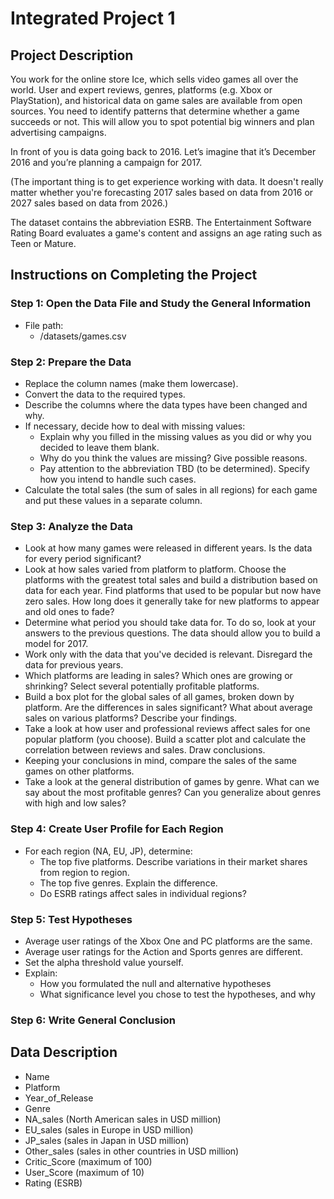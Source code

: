 # Integrated Project 1

## Project Description

You work for the online store Ice, which sells video games all over the world. User and expert reviews, genres, platforms (e.g. Xbox or PlayStation), and historical data on game sales are available from open sources. You need to identify patterns that determine whether a game succeeds or not. This will allow you to spot potential big winners and plan advertising campaigns.

In front of you is data going back to 2016. Let’s imagine that it’s December 2016 and you’re planning a campaign for 2017. 

(The important thing is to get experience working with data. It doesn't really matter whether you're forecasting 2017 sales based on data from 2016 or 2027 sales based on data from 2026.)

The dataset contains the abbreviation ESRB. The Entertainment Software Rating Board evaluates a game's content and assigns an age rating such as Teen or Mature.

## Instructions on Completing the Project

### Step 1: Open the Data File and Study the General Information
- File path: 
  - /datasets/games.csv

### Step 2: Prepare the Data
- Replace the column names (make them lowercase).
- Convert the data to the required types.
- Describe the columns where the data types have been changed and why.
- If necessary, decide how to deal with missing values:
  - Explain why you filled in the missing values as you did or why you decided to leave them blank.
  - Why do you think the values are missing? Give possible reasons.
  - Pay attention to the abbreviation TBD (to be determined). Specify how you intend to handle such cases.
- Calculate the total sales (the sum of sales in all regions) for each game and put these values in a separate column.

### Step 3: Analyze the Data
- Look at how many games were released in different years. Is the data for every period significant?
- Look at how sales varied from platform to platform. Choose the platforms with the greatest total sales and build a distribution based on data for each year. Find platforms that used to be popular but now have zero sales. How long does it generally take for new platforms to appear and old ones to fade?
- Determine what period you should take data for. To do so, look at your answers to the previous questions. The data should allow you to build a model for 2017.
- Work only with the data that you've decided is relevant. Disregard the data for previous years.
- Which platforms are leading in sales? Which ones are growing or shrinking? Select several potentially profitable platforms.
- Build a box plot for the global sales of all games, broken down by platform. Are the differences in sales significant? What about average sales on various platforms? Describe your findings.
- Take a look at how user and professional reviews affect sales for one popular platform (you choose). Build a scatter plot and calculate the correlation between reviews and sales. Draw conclusions.
- Keeping your conclusions in mind, compare the sales of the same games on other platforms.
- Take a look at the general distribution of games by genre. What can we say about the most profitable genres? Can you generalize about genres with high and low sales?

### Step 4: Create User Profile for Each Region
- For each region (NA, EU, JP), determine:
  - The top five platforms. Describe variations in their market shares from region to region.
  - The top five genres. Explain the difference.
  - Do ESRB ratings affect sales in individual regions?

### Step 5: Test Hypotheses
- Average user ratings of the Xbox One and PC platforms are the same. 
- Average user ratings for the Action and Sports genres are different.
- Set the alpha threshold value yourself.
- Explain:
  - How you formulated the null and alternative hypotheses 
  - What significance level you chose to test the hypotheses, and why

### Step 6: Write General Conclusion

## Data Description
- Name 
- Platform 
- Year_of_Release 
- Genre
- NA_sales (North American sales in USD million) 
- EU_sales (sales in Europe in USD million) 
- JP_sales (sales in Japan in USD million) 
- Other_sales (sales in other countries in USD million) 
- Critic_Score (maximum of 100) 
- User_Score (maximum of 10) 
- Rating (ESRB)
